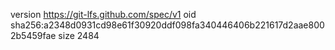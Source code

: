 version https://git-lfs.github.com/spec/v1
oid sha256:a2348d0931cd98e61f30920ddf098fa340446406b221617d2aae8002b5459fae
size 2484
